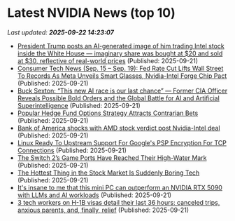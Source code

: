 # Latest NVIDIA News (top 10)
_Last updated: **2025-09-22 14:23:07**_

- [President Trump posts an AI-generated image of him trading Intel stock inside the White House — imaginary share was bought at $20 and sold at $30, reflective of real-world prices](https://www.tomshardware.com/tech-industry/president-trump-posts-an-ai-generated-image-of-him-trading-intel-stock-inside-the-white-house-imaginary-share-was-bought-at-usd20-and-sold-at-usd30-reflective-of-real-world-prices) (Published: 2025-09-21)
- [Consumer Tech News (Sep. 15 – Sep. 19): Fed Rate Cut Lifts Wall Street To Records As Meta Unveils Smart Glasses, Nvidia-Intel Forge Chip Pact](https://biztoc.com/x/7d544f080594e894) (Published: 2025-09-21)
- [Buck Sexton: “This new AI race is our last chance” — Former CIA Officer Reveals Possible Bold Orders and the Global Battle for AI and Artificial Superintelligence](https://www.globenewswire.com/news-release/2025/09/21/3153558/0/en/Buck-Sexton-This-new-AI-race-is-our-last-chance-Former-CIA-Officer-Reveals-Possible-Bold-Orders-and-the-Global-Battle-for-AI-and-Artificial-Superintelligence.html) (Published: 2025-09-21)
- [Popular Hedge Fund Options Strategy Attracts Contrarian Bets](https://finance.yahoo.com/news/popular-hedge-fund-options-strategy-140000142.html) (Published: 2025-09-21)
- [Bank of America shocks with AMD stock verdict post Nvidia-Intel deal](https://biztoc.com/x/c654825adaa4a671) (Published: 2025-09-21)
- [Linux Ready To Upstream Support For Google's PSP Encryption For TCP Connections](https://www.phoronix.com/news/PSP-Encryption-Linux-6.18) (Published: 2025-09-21)
- [The Switch 2’s Game Ports Have Reached Their High-Water Mark](https://gizmodo.com/star-wars-outlaws-switch-2-review-2000659483) (Published: 2025-09-21)
- [The Hottest Thing in the Stock Market Is Suddenly Boring Tech](https://finance.yahoo.com/news/hottest-thing-stock-market-suddenly-130007003.html) (Published: 2025-09-21)
- [It's insane to me that this mini PC can outperform an NVIDIA RTX 5090 with LLMs and AI workloads](https://www.windowscentral.com/hardware/hp/hp-z2-mini-g1a-review) (Published: 2025-09-21)
- [3 tech workers on H-1B visas detail their last 36 hours: canceled trips, anxious parents, and, finally, relief](https://www.businessinsider.com/h1b-visa-holders-big-tech-last-anxiety-trump-eo-india-2025-9) (Published: 2025-09-21)
